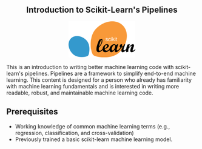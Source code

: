 <center><h2>Introduction to Scikit-Learn's Pipelines</h2></center>

<center><img src="images/1200px-Scikit_learn_logo_small.svg.png" width="35%"/></center>

This is an introduction to writing better machine learning code with scikit-learn's pipelines. Pipelines are a framework to simplify end-to-end machine learning. This content is designed for a person who already has familiarity with machine learning fundamentals and is interested in writing more readable, robust, and maintainable machine learning code.

Prerequisites
------

- Working knowledge of common machine learning terms (e.g., regression, classification, and cross-validation)
- Previously trained a basic scikit-learn machine learning model.